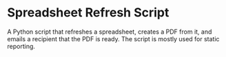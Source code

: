 # Spreadsheet Refresh Script
A Python script that refreshes a spreadsheet, creates a PDF from it, and emails a recipient that the PDF is ready. The script is mostly used for static reporting.
